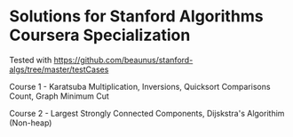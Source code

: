 # Solutions for Stanford Algorithms Coursera Specialization
Tested with https://github.com/beaunus/stanford-algs/tree/master/testCases 

Course 1 - Karatsuba Multiplication, Inversions, Quicksort Comparisons Count, Graph Minimum Cut


Course 2 - Largest Strongly Connected Components, Dijskstra's Algorithim (Non-heap)
